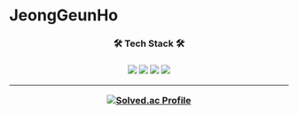 # JeongGeunHo
<div align="center">
  <h3> 🛠️ Tech Stack 🛠️ <h3>
  <img src="https://img.shields.io/badge/apple-000000?style=flat-square&logo=apple&logoColor=white">
  <img src="https://img.shields.io/badge/iOS-000000?style=flat-square&logo=iOS&logoColor=white">
  <img src="https://img.shields.io/badge/Xcode-147EFB?style=flat-square&logo=Xcode&logoColor=white"> 
  <img src="https://img.shields.io/badge/Swift-F05138?style=flat-square&logo=Swift&logoColor=white">
    
  ---
  [![Solved.ac Profile](http://mazassumnida.wtf/api/v2/generate_badge?boj=gggno)](https://solved.ac/gggno)
</div>




